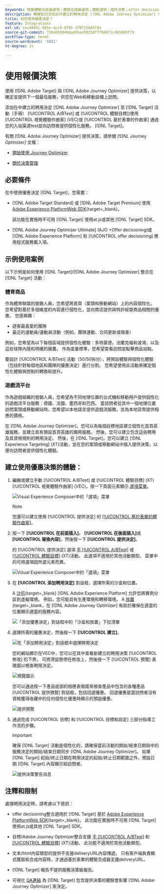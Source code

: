 ```yaml
---
keywords: 視覺體驗合成器選項；體驗合成器選項；體驗選項；提供決策；offer decisioning;ajo;journey optimizer選項
description: 瞭解如何添加在中建立的聘用決定 [!DNL Adobe Journey Optimizer] 到活動。
title: 如何使用優惠決定？
feature: Integrations
exl-id: cec46d5c-bb5e-4cc9-8785-370f158d3f8e
source-git-commit: 719eb95049dad3bee5925dff794871cd65969f79
workflow-type: tm+mt
source-wordcount: '1011'
ht-degree: 1%

---
```


# 使用報價決策

使用 [!DNL Adobe Target] 與 [!DNL Adobe Journey Optimizer] 提供決策，以確定並提供下一個最佳服務，供您在Web和移動設備上訪問。

添加在中建立的聘用決定 [!DNL Adobe Journey Optimizer] 至 [!DNL Target] 活動（手冊） [!UICONTROL A/BTest] 或 [!UICONTROL 體驗目標])使用 [!UICONTROL 視覺體驗作曲家] (VEC)或 [!UICONTROL 基於表單的作曲家] 通過您的入站渠道test並向訪問者提供個性化服務， [!DNL Target]。

有關 [!DNL Adobe Journey Optimizer] 提供決策，請參閱 *[!DNL Journey Optimizer]* 文檔：

* [開始使用 Journey Optimizer](https://experienceleague.adobe.com/docs/journey-optimizer/using/get-started/get-started.html)

* [關於決策管理](https://experienceleague.adobe.com/docs/journey-optimizer/using/offer-decisioniong/get-started/starting-offer-decisioning.html)

## 必要條件

在中使用優惠決定 [!DNL Target]，您需要：

* [!DNL Adobe Target Standard] 或 [!DNL Adobe Target Premium] 使用 [Adobe Experience PlatformWeb SDK](https://developer.adobe.com/target/implement/client-side/aep-web-sdk/){target=_blank}。

   該功能在實施時不可用 [!DNL Target] 使用at.js或其他 [!DNL Target] SDK。

* [!DNL Adobe Journey Optimizer Ultimate] (AJO +Offer decisioning)或 [!DNL Adobe Experience Platform] 和 [!UICONTROL offer decisioning] 應用程式服務載入項。

## 示例使用案例

以下示例是如何使用 [!DNL Target]/[!DNL Adobe Journey Optimizer] 整合在 [!DNL Target] 活動：

### 體育商品

作為體育聯盟的營銷人員，您希望將首頁（案頭和移動網站）上的內容個性化。 您希望對基於多個維度的內容進行個性化，並向商店提供與特許經營商品相關的優惠。 您感興趣：

* 遊客最喜愛的團隊
* 最近的運動員/運動員活動（例如，團隊運動、合同更新或傷害）

例如，您希望為以下每個區域提供個性化體驗：多特蒙德，法蘭克福和波鴻，以及這些球隊內隱和明確的擁躉。 作為度量標準，您希望查看訪問並點擊商品站點。

要設計 [!UICONTROL A/BTest] 活動（50/50拆分），將預設體驗與個性化體驗（包括針對每個地區和團隊的優惠決定）進行分割。 您希望使用此活動來確定個性化體驗與控制的轉換和提升。

### 遊戲流平台

作為遊戲組織的營銷人員，您希望為不同地理位置的台式機和移動用戶提供個性化的遊戲流平台服務：德國、法國、墨西哥和巴西。 當訪問者從其中一個地理位置訪問案頭或移動網站時，您希望以本地語言提供遊戲流服務，並為本地貨幣提供相應的價格。

在 [!DNL Adobe Journey Optimizer]，您可以為每個目標地區建立個性化首頁英雄服務，並建立具有預設首頁英雄的備用服務。 然後，您可以建立包含這些聘用及其資格規則的聘用決定。 然後，在 [!DNL Target]，您可以建立 [!DNL Experience Targeting] (XT)活動，並在您的案頭或移動網站中插入提供決策，以便向訪問者提供個性化體驗。

## 建立使用優惠決策的體驗：

1. 編輯或建立手動 [!UICONTROL A/BTest] 或 [!UICONTROL 體驗目標] (XT) [!UICONTROL 視覺體驗作曲家] (VEC)，按一下頁面元素顯示 [選項菜單](/help/main/c-experiences/c-visual-experience-composer/viztarget-options.md)。

   ![Visual Experience Composer中的「選項」菜單](assets/options-menu1.png)

   >[!NOTE]
   >
   >您還可以建立使用 [!UICONTROL 提供決定] 的 [[!UICONTROL 基於表單的體驗作曲家]](/help/main/c-experiences/form-experience-composer.md)。

1. 按一下 **[!UICONTROL 在前面插入]**。 **[!UICONTROL 在後面插入]**&#x200B;或 **[!UICONTROL 替換內容]**，然後按一下 **[!UICONTROL 提供決定]**。

   的 [!UICONTROL 提供決定] 選項 [手 [!UICONTROL A/BTest]](/help/main/c-activities/t-test-ab/test-ab.md#types) 或 [[!UICONTROL 體驗目標]](/help/main/c-activities/t-experience-target/experience-target.md) (XT)活動。 此選項不適用於其他活動類型。 菜單中的可用選項因所選元素而異。

   ![Visual Experience Composer中的「選項」菜單](assets/options-menu.png)

1. 在 **[!UICONTROL 添加聘用決定]** 對話框，選擇所需的沙盒和位置。

   A [沙坑](https://experienceleague.adobe.com/docs/experience-platform/sandbox/ui/overview.html){target=_blank} [!DNL Adobe Experience Platform] 允許您將實例分區到虛擬環境。 例如，您可能具有生產環境和轉移環境。 A [放置](https://experienceleague.adobe.com/docs/journey-optimizer/using/offer-decisioniong/create-components/creating-placements.html){target=_blank，在 [!DNL Adobe Journey Optimizer] 有助於確保在適當的位置顯示適當的服務內容。

   ![「添加優惠決定」對話框中的「沙盒和放置」下拉清單](/help/main/c-integrating-target-with-mac/ajo/assets/sandbox-placement.png)

1. 選擇所需的優惠決定，然後按一下 **[!UICONTROL 建立]**。

   ![在「添加聘用決定」對話框中選擇聘用決定](assets/offer-decision.png)

   您的網站顯示在VEC中，您可以在其中查看新建立的聘用決策 [!UICONTROL 修改] 的下界。 可將滑鼠懸停在修改上，然後按一下 [!UICONTROL 預覽] 表徵圖以檢查聘用決定。

   ![預覽圖示](assets/preview-icon.png)

   您可以通過按一下產品底部的相應表徵圖來檢查產品中包含的各種產品 [!UICONTROL 提供預覽] 對話框，包括回退優惠。 回退優惠是當訪問者沒有資格獲得收藏中的任何個性化優惠時顯示的預設優惠。

   ![提供預覽](assets/offer-preview.png)

1. 通過完成 [!UICONTROL 目標] 和 [!UICONTROL 目標和設定] 三部分指導工作流的步驟。

   >[!IMPORTANT]
   >
   >確保 [!DNL Target] 活動是個性化的，請確保當前活動的開始/結束日期與中的服務決定的開始/結束日期同步 [!DNL Adobe Journey Optimizer]。 如果 [!DNL Target] 起始/終止日期在聘用決定的起始/終止日期範圍之外，預設日期 [!DNL Target] 內容顯示給訪問者。

   ![提供決策警告消息](/help/main/c-integrating-target-with-mac/ajo/assets/offer-decision-warning.png)

## 注釋和限制

處理聘用決定時，請考慮以下資訊：

* offer decisioning整合適用於 [!DNL Target] 基於 [Adobe Experience PlatformWeb SDK](https://developer.adobe.com/target/implement/client-side/aep-web-sdk/){target=_blank}。 此功能在實施時不可用 [!DNL Target] 使用at.js或其他 [!DNL Target] SDK。

* 目標/Adobe Journey Optimizer整合支援 [手 [!UICONTROL A/BTest]](/help/main/c-activities/t-test-ab/test-ab.md#types) 和 [[!UICONTROL 體驗目標]](/help/main/c-activities/t-experience-target/experience-target.md) (XT)活動。 此功能不適用於其他活動類型。

* 文本/html內容類型的提供不支援deliveryURL內容傳遞。 只有客戶端負責顯式獲取和合成內容時，才通過基於表單的體驗合成器支援deliveryURL。

* [!DNL Target] 報告不提供服務決策級報告。

* 可視化 [QA連結](/help/main/c-activities/c-activity-qa/activity-qa.md) 為 [!DNL Target] 包含提供決策的體驗會影響 [!DNL Adobe Journey Optimizer] 來決定。
